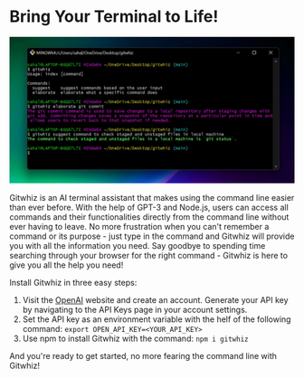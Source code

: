 # Bring Your Terminal to Life!

![Gitwhiz demo image](./Gitwhiz_header.jpg)

Gitwhiz is an AI terminal assistant that makes using the command line easier than ever before. With the help of GPT-3 and Node.js, users can access all commands and their functionalities directly from the command line without ever having to leave. No more frustration when you can't remember a command or its purpose - just type in the command and Gitwhiz will provide you with all the information you need. Say goodbye to spending time searching through your browser for the right command - Gitwhiz is here to give you all the help you need!

Install Gitwhiz in three easy steps:

1. Visit the [OpenAI](https://openai.com/) website and create an account. Generate your API key by navigating to the API Keys page in your account settings.
2. Set the API key as an environment variable with the helf of the following command: `export OPEN_API_KEY=<YOUR_API_KEY>`
3. Use npm to install Gitwhiz with the command: `npm i gitwhiz`

And you're ready to get started, no more fearing the command line with Gitwhiz!
